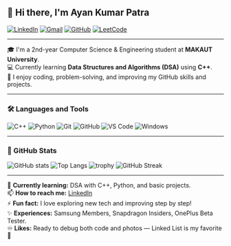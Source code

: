 ## 👋 Hi there, I'm Ayan Kumar Patra  

[![LinkedIn](https://img.shields.io/badge/LinkedIn-0077B5?style=for-the-badge&logo=linkedin&logoColor=white)](https://www.linkedin.com/in/ayankrpatra)
[![Gmail](https://img.shields.io/badge/Gmail-D14836?style=for-the-badge&logo=gmail&logoColor=white)](mailto:ayankrpatra@gmail.com)
[![GitHub](https://img.shields.io/badge/GitHub-181717?style=for-the-badge&logo=github&logoColor=white)](https://github.com/ayankumarpatra)
[![LeetCode](https://img.shields.io/badge/LeetCode-FFA116?style=for-the-badge&logo=leetcode&logoColor=white)](https://leetcode.com/)

---

🎓 I'm a 2nd-year Computer Science & Engineering student at **MAKAUT University**.  
💻 Currently learning **Data Structures and Algorithms (DSA)** using **C++**.  
🚀 I enjoy coding, problem-solving, and improving my GitHub skills and projects.

---

### 🛠️ Languages and Tools

![C++](https://img.shields.io/badge/C++-00599C?style=for-the-badge&logo=c%2B%2B&logoColor=white)
![Python](https://img.shields.io/badge/Python-3776AB?style=for-the-badge&logo=python&logoColor=white)
![Git](https://img.shields.io/badge/Git-F05032?style=for-the-badge&logo=git&logoColor=white)
![GitHub](https://img.shields.io/badge/GitHub-181717?style=for-the-badge&logo=github&logoColor=white)
![VS Code](https://img.shields.io/badge/VS%20Code-007ACC?style=for-the-badge&logo=visual-studio-code&logoColor=white)
![Windows](https://img.shields.io/badge/Windows-0078D6?style=for-the-badge&logo=windows&logoColor=white)

---

### 🧰 GitHub Stats

![GitHub stats](https://github-readme-stats.vercel.app/api?username=ayankumarpatra&show_icons=true&theme=dark)
![Top Langs](https://github-readme-stats.vercel.app/api/top-langs/?username=ayankumarpatra&layout=compact&theme=dark)
![trophy](https://github-profile-trophy.vercel.app/?username=ayankumarpatra&theme=dark)
![GitHub Streak](https://github-readme-streak-stats.herokuapp.com/?user=ayankumarpatra&theme=dark)

---

🌱 **Currently learning:** DSA with C++, Python, and basic projects.  
📫 **How to reach me:** [LinkedIn](https://www.linkedin.com/in/ayankrpatra)  
⚡ **Fun fact:** I love exploring new tech and improving step by step!  
✨ **Experiences:** Samsung Members, Snapdragon Insiders, OnePlus Beta Tester.  
♾️ **Likes:** Ready to debug both code and photos — Linked List is my favorite 🙂  





<!--
**ayankumarpatra/ayankumarpatra** is a ✨ _special_ ✨ repository because its `README.md` (this file) appears on your GitHub profile.

Here are some ideas to get you started:

- 🔭 I’m currently working on ...
- 🌱 I’m currently learning ...
- 👯 I’m looking to collaborate on ...
- 🤔 I’m looking for help with ...
- 💬 Ask me about ...
- 📫 How to reach me: ...
- 😄 Pronouns: ...
- ⚡ Fun fact: ...
-->
